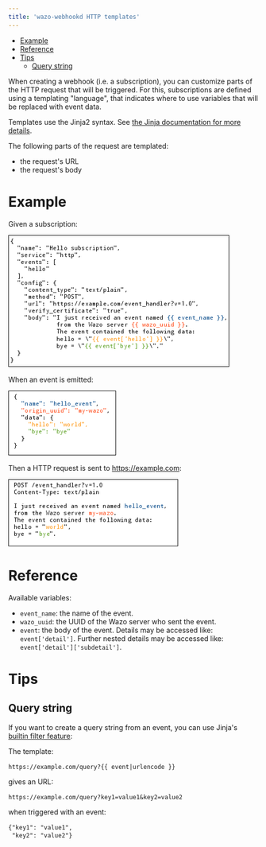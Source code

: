 ```yaml
---
title: 'wazo-webhookd HTTP templates'
---
```


-   [Example](#example)
-   [Reference](#reference)
-   [Tips](#tips)
    -   [Query string](#query-string)

When creating a webhook (i.e. a subscription), you can customize parts
of the HTTP request that will be triggered. For this, subscriptions are
defined using a templating \"language\", that indicates where to use
variables that will be replaced with event data.

Templates use the Jinja2 syntax. See [the Jinja documentation for more
details](http://jinja.pocoo.org/docs/2.9/templates/).

The following parts of the request are templated:

-   the request\'s URL
-   the request\'s body

Example
=======

Given a subscription:

![](images/template-subscription.png)

When an event is emitted:

![](images/template-event.png)

Then a HTTP request is sent to <https://example.com>:

![](images/template-request.png)

Reference
=========

Available variables:

-   `event_name`: the name of the event.
-   `wazo_uuid`: the UUID of the Wazo server who sent the event.
-   `event`: the body of the event. Details may be accessed like:
    `event['detail']`. Further nested details may be accessed like:
    `event['detail']['subdetail']`.

Tips
====

Query string
------------

If you want to create a query string from an event, you can use Jinja\'s
[builtin filter
feature](http://jinja.pocoo.org/docs/2.9/templates/#list-of-builtin-filters):

The template:

    https://example.com/query?{{ event|urlencode }}

gives an URL:

    https://example.com/query?key1=value1&key2=value2

when triggered with an event:

    {"key1": "value1",
     "key2": "value2"}
